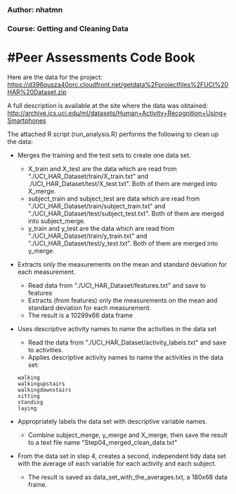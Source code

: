 ### Author: nhatmn
### Course: Getting and Cleaning Data

#Peer Assessments Code Book
========================

Here are the data for the project:
https://d396qusza40orc.cloudfront.net/getdata%2Fprojectfiles%2FUCI%20HAR%20Dataset.zip

A full description is available at the site where the data was obtained:
http://archive.ics.uci.edu/ml/datasets/Human+Activity+Recognition+Using+Smartphones 

The attached R script (run_analysis.R) performs the following to clean up the data:
* Merges the training and the test sets to create one data set.
    + X_train and X_test are the data which are read from "./UCI_HAR_Dataset/train/X_train.txt" and ./UCI_HAR_Dataset/test/X_test.txt". Both of them are merged into X_merge.
    + subject_train and subject_test are data which are read from "./UCI_HAR_Dataset/train/subject_train.txt" and "./UCI_HAR_Dataset/test/subject_test.txt". Both of them are merged into subject_merge.
    + y_train and y_test are the data which are read from "./UCI_HAR_Dataset/train/y_train.txt" and "./UCI_HAR_Dataset/test/y_test.txt". Both of them are merged into y_merge.

* Extracts only the measurements on the mean and standard deviation for each measurement. 
    + Read data from "./UCI_HAR_Dataset/features.txt" and save to features
    + Extracts (from features) only the measurements on the mean and standard deviation for each measurement.
    + The result is a 10299x66 data frame

* Uses descriptive activity names to name the activities in the data set
    + Read the data from "./UCI_HAR_Dataset/activity_labels.txt" and save to activities.
    + Applies descriptive activity names to name the activities in the data set:
    ```
    walking
    walkingupstairs
    walkingdownstairs
    sitting
    standing
    laying
    ```

* Appropriately labels the data set with descriptive variable names.
    + Combine subject_merge, y_merge and X_merge, then save the result to a text file name "Step04_merged_clean_data.txt"

* From the data set in step 4, creates a second, independent tidy data set with the average of each variable for each activity and each subject.
    + The result is saved as data_set_with_the_averages.txt, a 180x68 data frame.
